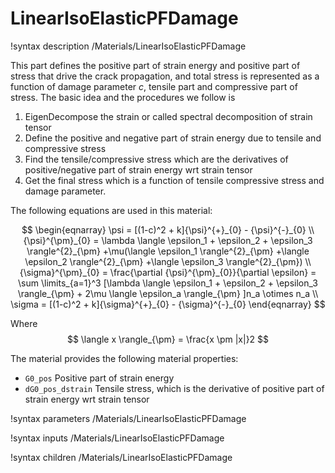 # LinearIsoElasticPFDamage
!syntax description /Materials/LinearIsoElasticPFDamage

This part defines the positive part of strain energy and positive part of stress
that drive the crack propagation, and total stress is represented as a function
of damage parameter $c$, tensile part and compressive part of stress. The basic
idea and the procedures we follow is

1. EigenDecompose the strain or called spectral decomposition of strain tensor
2. Define the positive and negative part of strain energy due to tensile and
   compressive stress
3. Find the tensile/compressive stress which are the derivatives of positive/negative
   part of strain energy wrt strain tensor
4. Get the final stress which is a function of tensile compressive stress and
   damage parameter.

The following equations are used in this material:

$$
\begin{eqnarray}
  \psi = [(1-c)^2 + k]{\psi}^{+}_{0} - {\psi}^{-}_{0} \\
  {\psi}^{\pm}_{0} = \lambda \langle \epsilon_1 + \epsilon_2 + \epsilon_3 \rangle^{2}_{\pm} +\mu(\langle \epsilon_1 \rangle^{2}_{\pm} +\langle \epsilon_2 \rangle^{2}_{\pm} +\langle \epsilon_3 \rangle^{2}_{\pm}) \\
  {\sigma}^{\pm}_{0} = \frac{\partial {\psi}^{\pm}_{0}}{\partial \epsilon} = \sum \limits_{a=1}^3 [\lambda \langle \epsilon_1 + \epsilon_2 + \epsilon_3 \rangle_{\pm} + 2\mu \langle \epsilon_a \rangle_{\pm} ]n_a \otimes n_a \\
  \sigma = [(1-c)^2 + k]{\sigma}^{+}_{0} - {\sigma}^{-}_{0}
\end{eqnarray}
$$

Where
$$
\langle x \rangle_{\pm} = \frac{x \pm |x|}2
$$

The material provides the following material properties:

* `G0_pos` Positive part of strain energy
* `dG0_pos_dstrain` Tensile stress, which is the derivative of positive part of strain energy wrt strain tensor

!syntax parameters /Materials/LinearIsoElasticPFDamage

!syntax inputs /Materials/LinearIsoElasticPFDamage

!syntax children /Materials/LinearIsoElasticPFDamage
